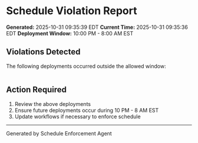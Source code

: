 # Schedule Violation Report

**Generated:** 2025-10-31 09:35:39 EDT
**Current Time:** 2025-10-31 09:35:36 EDT
**Deployment Window:** 10:00 PM - 8:00 AM EST

## Violations Detected

The following deployments occurred outside the allowed window:

```

```

## Action Required

1. Review the above deployments
2. Ensure future deployments occur during 10 PM - 8 AM EST
3. Update workflows if necessary to enforce schedule

---

Generated by Schedule Enforcement Agent

